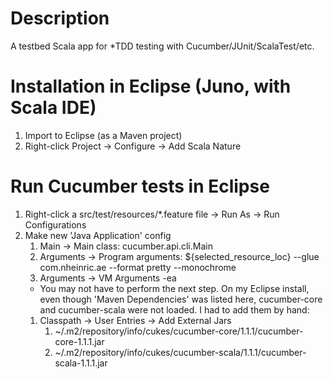 Description
================
A testbed Scala app for \*TDD testing with Cucumber/JUnit/ScalaTest/etc.

Installation in Eclipse (Juno, with Scala IDE)
================
 1. Import to Eclipse (as a Maven project)
 1. Right-click Project -> Configure -> Add Scala Nature

Run Cucumber tests in Eclipse
================
 1. Right-click a src/test/resources/\*.feature file -> Run As -> Run Configurations
 1. Make new 'Java Application' config
    1. Main -> Main class: cucumber.api.cli.Main
    1. Arguments -> Program arguments:
        ${selected_resource_loc}
        --glue com.nheinric.ae
        --format pretty
        --monochrome
    1. Arguments -> VM Arguments
        -ea
    * You may not have to perform the next step. On my Eclipse install, even though 'Maven Dependencies' was listed here, cucumber-core and cucumber-scala were not loaded. I had to add them by hand:
    1. Classpath -> User Entries -> Add External Jars
        1. ~/.m2/repository/info/cukes/cucumber-core/1.1.1/cucumber-core-1.1.1.jar
        1. ~/.m2/repository/info/cukes/cucumber-scala/1.1.1/cucumber-scala-1.1.1.jar
